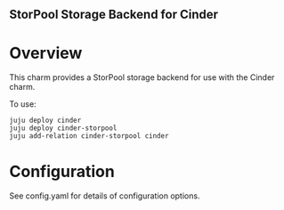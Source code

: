 StorPool Storage Backend for Cinder
-------------------------------

Overview
========

This charm provides a StorPool storage backend for use with the Cinder
charm.

To use:

    juju deploy cinder
    juju deploy cinder-storpool
    juju add-relation cinder-storpool cinder

Configuration
=============

See config.yaml for details of configuration options.
